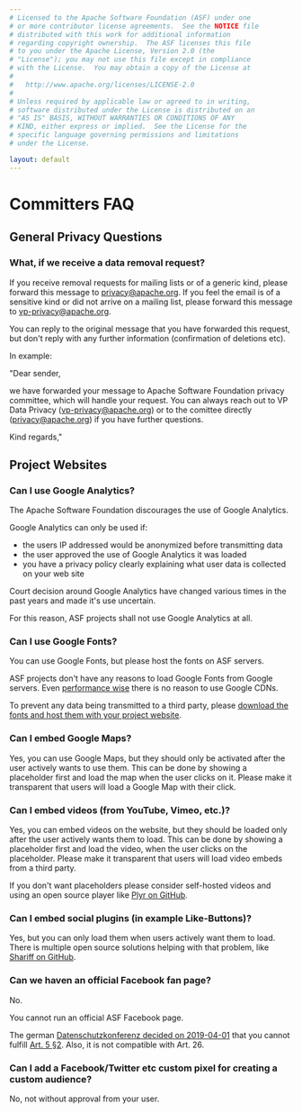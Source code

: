```yaml
---
# Licensed to the Apache Software Foundation (ASF) under one
# or more contributor license agreements.  See the NOTICE file
# distributed with this work for additional information
# regarding copyright ownership.  The ASF licenses this file
# to you under the Apache License, Version 2.0 (the
# "License"); you may not use this file except in compliance
# with the License.  You may obtain a copy of the License at
#
#   http://www.apache.org/licenses/LICENSE-2.0
#
# Unless required by applicable law or agreed to in writing,
# software distributed under the License is distributed on an
# "AS IS" BASIS, WITHOUT WARRANTIES OR CONDITIONS OF ANY
# KIND, either express or implied.  See the License for the
# specific language governing permissions and limitations
# under the License.

layout: default
---
```


# Committers FAQ

## General Privacy Questions

### What, if we receive a data removal request?

If you receive removal requests for mailing lists or of a generic kind,
please forward this message to privacy@apache.org. If you feel the email
is of a sensitive kind or did not arrive on a mailing list, 
please forward this message to vp-privacy@apache.org.

You can reply to the original message that you have forwarded this request,
but don't reply with any further information (confirmation of deletions etc).

In example:

"Dear sender,

we have forwarded your message to Apache Software Foundation privacy committee,
which will handle your request. You can always reach out to VP Data Privacy (vp-privacy@apache.org)
or to the comittee directly (privacy@apache.org) if you have further questions.

Kind regards,"



## Project Websites

### Can I use Google Analytics?

The Apache Software Foundation discourages the use of Google Analytics.

Google Analytics can only be used if:

 - the users IP addressed would be anonymized before transmitting data
 - the user approved the use of Google Analytics it was loaded
 - you have a privacy policy clearly explaining what user data is collected on your web site

Court decision around Google Analytics have changed various times
in the past years and made it's use uncertain.

For this reason, ASF projects shall not use Google Analytics at all.

### Can I use Google Fonts?

You can use Google Fonts, but please host the fonts on ASF servers.

ASF projects don't have any reasons to load Google Fonts from
Google servers. Even [performance wise](https://wicki.io/posts/2020-11-goodbye-google-fonts/)
there is no reason to use Google CDNs.

To prevent any data being transmitted to a third party, please
[download the fonts and host them with your project website](https://github.com/google/fonts#self-host-fonts-available-from-google-fonts).

### Can I embed Google Maps?

Yes, you can use Google Maps, but they should only be activated after the user
actively wants to use them. This can be done by showing a placeholder first
and load the map when the user clicks on it. Please make it transparent
that users will load a Google Map with their click.

### Can I embed videos (from YouTube, Vimeo, etc.)?

Yes, you can embed videos on the website, but they should be loaded
only after the user actively wants them to load. This can be done 
by showing a placeholder first and load the video, when the user
clicks on the placeholder. Please make it transparent that users
will load video embeds from a third party.

If you don't want placeholders please consider self-hosted videos
and using an open source player like [Plyr on GitHub](https://github.com/sampotts/plyr).

### Can I embed social plugins (in example Like-Buttons)?

Yes, but you can only load them when users actively want them
to load. There is multiple open source solutions helping with
that problem, like [Shariff on GitHub](https://github.com/heiseonline/shariff).

### Can we haven an official Facebook fan page?

No. 

You cannot run an official ASF Facebook page.

The german [Datenschutzkonferenz decided on 2019-04-01](https://www.datenschutzkonferenz-online.de/media/dskb/20190405_positionierung_facebook_fanpages.pdf) that you cannot fulfill [Art. 5 §2](https://gdpr-info.eu/art-5-gdpr/). Also, it is not compatible with Art. 26. 

### Can I add a Facebook/Twitter etc custom pixel for creating a custom audience?

No, not without approval from your user.
